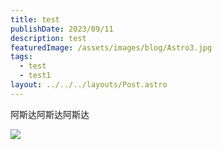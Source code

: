 ```yaml
---
title: test
publishDate: 2023/09/11
description: test
featuredImage: /assets/images/blog/Astro3.jpg
tags:
  - test
  - test1
layout: ../../../layouts/Post.astro
---
```


阿斯达阿斯达阿斯达

![](/assets/images/blog/astro.jpg)
